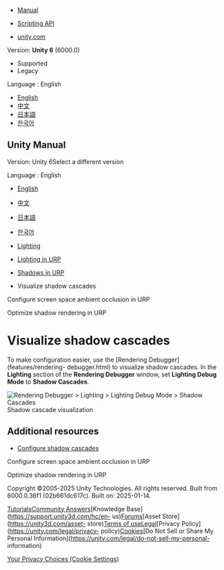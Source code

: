 [](https://docs.unity3d.com)

  * [Manual](../Manual/index.html)
  * [Scripting API](../ScriptReference/index.html)

  * [unity.com](https://unity.com/)

Version: **Unity 6** (6000.0)

  * Supported
  * Legacy

Language : English

  * [English](/Manual/urp/shadow-cascades-visualize.html)
  * [中文](/cn/current/Manual/urp/shadow-cascades-visualize.html)
  * [日本語](/ja/current/Manual/urp/shadow-cascades-visualize.html)
  * [한국어](/kr/current/Manual/urp/shadow-cascades-visualize.html)

[](https://docs.unity3d.com)

## Unity Manual

Version: Unity 6Select a different version

Language : English

  * [English](/Manual/urp/shadow-cascades-visualize.html)
  * [中文](/cn/current/Manual/urp/shadow-cascades-visualize.html)
  * [日本語](/ja/current/Manual/urp/shadow-cascades-visualize.html)
  * [한국어](/kr/current/Manual/urp/shadow-cascades-visualize.html)

  * [Lighting](../LightingOverview.html)
  * [Lighting in URP](../urp/lighting-landing.html)
  * [Shadows in URP](../urp/Shadows-in-URP.html)
  * Visualize shadow cascades

[](../urp/ssao-renderer-feature-reference.html)

Configure screen space ambient occlusion in URP

[](../shadows-optimization.html)

Optimize shadow rendering in URP

# Visualize shadow cascades

To make configuration easier, use the [Rendering Debugger](features/rendering-
debugger.html) to visualize shadow cascades. In the **Lighting** section of
the **Rendering Debugger** window, set **Lighting Debug Mode** to **Shadow
Cascades**.

![Rendering Debugger > Lighting > Lighting Debug Mode > Shadow
Cascades](../../uploads/urp/shadows/rendering-debugger-shadow-cascades.png)  
Shadow cascade visualization

## Additional resources

  * [Configure shadow cascades](../shadow-cascades-use.html)

[](../urp/ssao-renderer-feature-reference.html)

Configure screen space ambient occlusion in URP

[](../shadows-optimization.html)

Optimize shadow rendering in URP

Copyright ©2005-2025 Unity Technologies. All rights reserved. Built from
6000.0.36f1 (02b661dc617c). Built on: 2025-01-14.

[Tutorials](https://learn.unity.com/)[Community
Answers](https://answers.unity3d.com)[Knowledge
Base](https://support.unity3d.com/hc/en-
us)[Forums](https://forum.unity3d.com)[Asset Store](https://unity3d.com/asset-
store)[Terms of
use](https://docs.unity3d.com/Manual/TermsOfUse.html)[Legal](https://unity.com/legal)[Privacy
Policy](https://unity.com/legal/privacy-
policy)[Cookies](https://unity.com/legal/cookie-policy)[Do Not Sell or Share
My Personal Information](https://unity.com/legal/do-not-sell-my-personal-
information)

[Your Privacy Choices (Cookie Settings)](javascript:void\(0\);)


